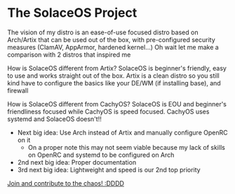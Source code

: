 # The SolaceOS Project

The vision of my distro is an ease-of-use focused distro based on Arch/Artix that can be used out of the box, with pre-configured security measures (ClamAV, AppArmor, hardened kernel...)
Oh wait let me make a comparison with 2 distros that inspired me

How is SolaceOS different from Artix?
SolaceOS is beginner's friendly, easy to use and works straight out of the box. Artix is a clean distro so you still kind have to configure the basics like your DE/WM (if installing base), and firewall

How is SolaceOS different from CachyOS?
SolaceOS is EOU and beginner's friendliness focused while CachyOS is speed focused. CachyOS uses systemd and SolaceOS doesn't!!

- Next big idea: Use Arch instead of Artix and manually configure OpenRC on it
    - On a proper note this may not seem viable because my lack of skills on OpenRC and systemd to be configured on Arch
- 2nd next big idea: Proper documentation
- 3rd next big idea: Lightweight and speed is our 2nd top priority

[Join and contribute to the chaos! :DDDD](https://discord.gg/DqtHZRgpmh)


